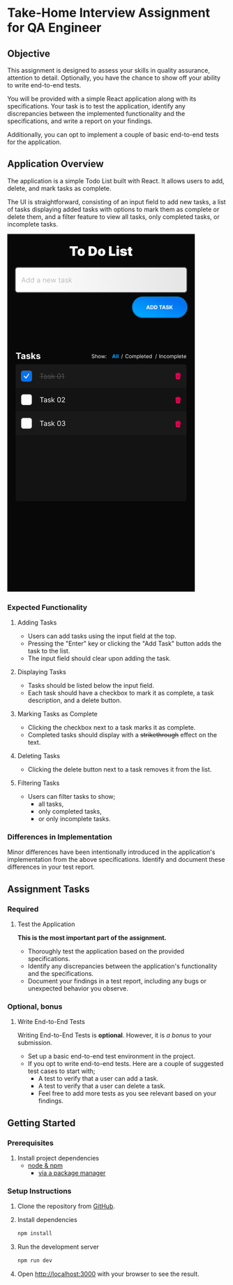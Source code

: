 # Take-Home Interview Assignment for QA Engineer

## Objective

This assignment is designed to assess your skills in quality assurance, attention to detail. Optionally, you have the chance to show off your ability to write end-to-end tests.

You will be provided with a simple React application along with its specifications. Your task is to test the application, identify any discrepancies between the implemented functionality and the specifications, and write a report on your findings.

Additionally, you can opt to implement a couple of basic end-to-end tests for the application.

## Application Overview

The application is a simple Todo List built with React. It allows users to add, delete, and mark tasks as complete.

The UI is straightforward, consisting of an input field to add new tasks, a list of tasks displaying added tasks with options to mark them as complete or delete them, and a filter feature to view all tasks, only completed tasks, or incomplete tasks.

![Design Comp](./resources/design-comp.jpg)

### Expected Functionality

1. Adding Tasks
    * Users can add tasks using the input field at the top.
    * Pressing the "Enter" key or clicking the "Add Task" button adds the task to the list.
    * The input field should clear upon adding the task.

2. Displaying Tasks
    * Tasks should be listed below the input field.
    * Each task should have a checkbox to mark it as complete, a task description, and a delete button.

3. Marking Tasks as Complete
    * Clicking the checkbox next to a task marks it as complete.
    * Completed tasks should display with a ~~strikethrough~~ effect on the text.

4. Deleting Tasks
    * Clicking the delete button next to a task removes it from the list.

5. Filtering Tasks
    * Users can filter tasks to show;
      * all tasks,
      * only completed tasks,
      * or only incomplete tasks.

### Differences in Implementation

Minor differences have been intentionally introduced in the application's implementation from the above specifications. Identify and document these differences in your test report.

## Assignment Tasks

### Required

1. Test the Application

    **This is the most important part of the assignment.**

    * Thoroughly test the application based on the provided specifications.
    * Identify any discrepancies between the application's functionality and the specifications.
    * Document your findings in a test report, including any bugs or unexpected behavior you observe.

### Optional, bonus

1. Write End-to-End Tests

    Writing End-to-End Tests is **optional**. However, it is _a bonus_ to your submission.

    * Set up a basic end-to-end test environment in the project.
    * If you opt to write end-to-end tests. Here are a couple of suggested test cases to start with;
        * A test to verify that a user can add a task.
        * A test to verify that a user can delete a task.
        * Feel free to add more tests as you see relevant based on your findings.

## Getting Started

### Prerequisites

1. Install project dependencies
    * [node & npm](https://nodejs.org/en)
        * [via a package manager](https://nodejs.org/en/download/package-manager)

### Setup Instructions

1. Clone the repository from [GitHub](https://github.com/scarf-sh/qa-eng-take-home).
2. Install dependencies

    ```bash
    npm install
    ```

3. Run the development server

    ```bash
    npm run dev
    ```

4. Open [http://localhost:3000](http://localhost:3000) with your browser to see the result.
